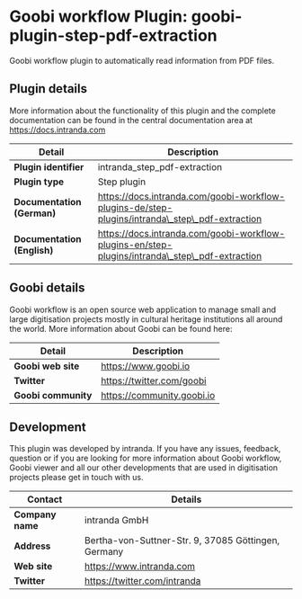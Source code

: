 # Goobi workflow Plugin: goobi-plugin-step-pdf-extraction


Goobi workflow plugin to automatically read information from PDF files.

## Plugin details

More information about the functionality of this plugin and the complete documentation can be found in the central documentation area at https://docs.intranda.com

Detail | Description
--- | ---
**Plugin identifier**       | intranda\_step\_pdf-extraction
**Plugin type**             | Step plugin
**Documentation (German)**  | https://docs.intranda.com/goobi-workflow-plugins-de/step-plugins/intranda\_step\_pdf-extraction
**Documentation (English)** | https://docs.intranda.com/goobi-workflow-plugins-en/step-plugins/intranda\_step\_pdf-extraction

## Goobi details

Goobi workflow is an open source web application to manage small and large digitisation projects mostly in cultural heritage institutions all around the world. More information about Goobi can be found here:

Detail | Description
--- | ---
**Goobi web site**  | https://www.goobi.io
**Twitter**         | https://twitter.com/goobi
**Goobi community** | https://community.goobi.io

## Development

This plugin was developed by intranda. If you have any issues, feedback, question or if you are looking for more information about Goobi workflow, Goobi viewer and all our other developments that are used in digitisation projects please get in touch with us.  

Contact | Details
--- | ---
**Company name**  | intranda GmbH
**Address**       | Bertha-von-Suttner-Str. 9, 37085 Göttingen, Germany
**Web site**      | https://www.intranda.com
**Twitter**       | https://twitter.com/intranda

